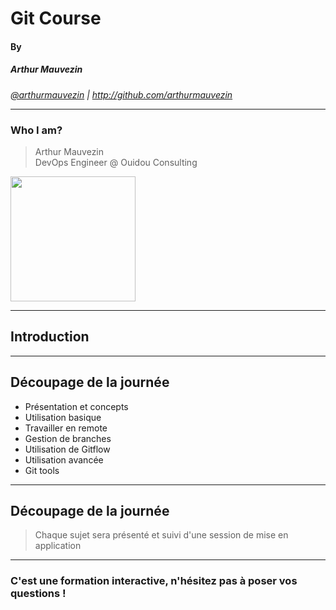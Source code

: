 # Git Course
#### By
##### Arthur Mauvezin

<i><a target="_new" href="http://twitter.com/arthurmauvezin">@arthurmauvezin</a> | <a target="_new" href="http://github.com/arthurmauvezin">http://github.com/arthurmauvezin</a></i>

---

### Who I am?

> Arthur Mauvezin<br />
> DevOps Engineer @ Ouidou Consulting

<img src="https://avatars2.githubusercontent.com/u/10439516?s=400&u=27155f0ca1ec897597b113b9677934db02901d9a&v=4" width="200px" />

---
## Introduction

----

## Découpage de la journée

* Présentation et concepts
* Utilisation basique
* Travailler en remote
* Gestion de branches
* Utilisation de Gitflow
* Utilisation avancée
* Git tools

----

## Découpage de la journée

> Chaque sujet sera présenté et suivi d'une session de mise en application

----

### C'est une formation interactive, n'hésitez pas à poser vos questions !
